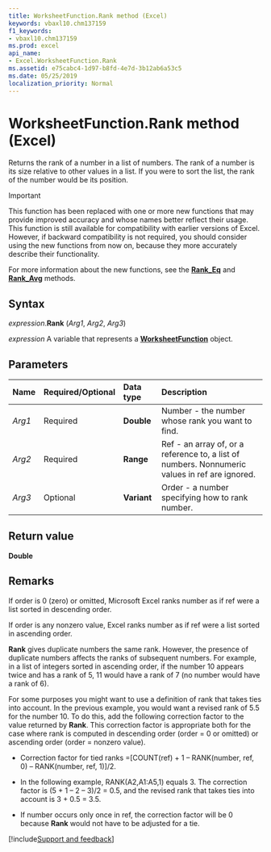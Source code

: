 ```yaml
---
title: WorksheetFunction.Rank method (Excel)
keywords: vbaxl10.chm137159
f1_keywords:
- vbaxl10.chm137159
ms.prod: excel
api_name:
- Excel.WorksheetFunction.Rank
ms.assetid: e75cabc4-1d97-b8fd-4e7d-3b12ab6a53c5
ms.date: 05/25/2019
localization_priority: Normal
---
```



# WorksheetFunction.Rank method (Excel)

Returns the rank of a number in a list of numbers. The rank of a number is its size relative to other values in a list. If you were to sort the list, the rank of the number would be its position.

> [!IMPORTANT] 
> This function has been replaced with one or more new functions that may provide improved accuracy and whose names better reflect their usage. This function is still available for compatibility with earlier versions of Excel. However, if backward compatibility is not required, you should consider using the new functions from now on, because they more accurately describe their functionality.
> 
> For more information about the new functions, see the **[Rank_Eq](Excel.WorksheetFunction.Rank_Eq.md)** and **[Rank_Avg](Excel.WorksheetFunction.Rank_Avg.md)** methods.


## Syntax

_expression_.**Rank** (_Arg1_, _Arg2_, _Arg3_)

_expression_ A variable that represents a **[WorksheetFunction](Excel.WorksheetFunction.md)** object.


## Parameters

|Name|Required/Optional|Data type|Description|
|:-----|:-----|:-----|:-----|
| _Arg1_|Required| **Double**|Number - the number whose rank you want to find.|
| _Arg2_|Required| **Range**|Ref - an array of, or a reference to, a list of numbers. Nonnumeric values in ref are ignored.|
| _Arg3_|Optional| **Variant**|Order - a number specifying how to rank number.|

## Return value

**Double**


## Remarks

If order is 0 (zero) or omitted, Microsoft Excel ranks number as if ref were a list sorted in descending order.
    
If order is any nonzero value, Excel ranks number as if ref were a list sorted in ascending order.
    
**Rank** gives duplicate numbers the same rank. However, the presence of duplicate numbers affects the ranks of subsequent numbers. For example, in a list of integers sorted in ascending order, if the number 10 appears twice and has a rank of 5, 11 would have a rank of 7 (no number would have a rank of 6). 

For some purposes you might want to use a definition of rank that takes ties into account. In the previous example, you would want a revised rank of 5.5 for the number 10. To do this, add the following correction factor to the value returned by **Rank**. This correction factor is appropriate both for the case where rank is computed in descending order (order = 0 or omitted) or ascending order (order = nonzero value). 

- Correction factor for tied ranks =[COUNT(ref) + 1 – RANK(number, ref, 0) – RANK(number, ref, 1)]/2. 

- In the following example, RANK(A2,A1:A5,1) equals 3. The correction factor is (5 + 1 – 2 – 3)/2 = 0.5, and the revised rank that takes ties into account is 3 + 0.5 = 3.5. 

- If number occurs only once in ref, the correction factor will be 0 because **Rank** would not have to be adjusted for a tie.


    

[!include[Support and feedback](~/includes/feedback-boilerplate.md)]
